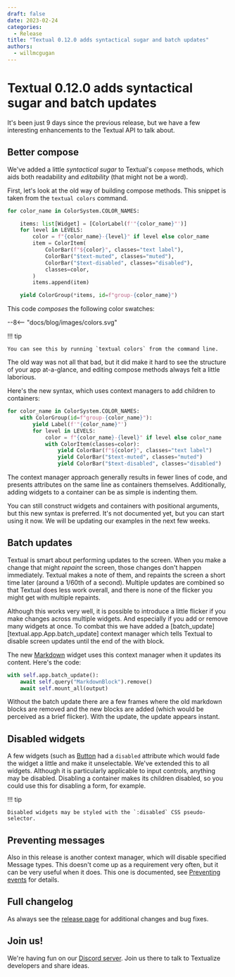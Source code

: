 ```yaml
---
draft: false
date: 2023-02-24
categories:
  - Release
title: "Textual 0.12.0 adds syntactical sugar and batch updates"
authors:
  - willmcgugan
---
```


# Textual 0.12.0 adds syntactical sugar and batch updates

It's been just 9 days since the previous release, but we have a few interesting enhancements to the Textual API to talk about.

<!-- more -->

## Better compose

We've added a little *syntactical sugar* to Textual's `compose` methods, which aids both
readability and *editability* (that might not be a word).

First, let's look at the old way of building compose methods. This snippet is taken from the `textual colors` command.


```python
for color_name in ColorSystem.COLOR_NAMES:

    items: list[Widget] = [ColorLabel(f'"{color_name}"')]
    for level in LEVELS:
        color = f"{color_name}-{level}" if level else color_name
        item = ColorItem(
            ColorBar(f"${color}", classes="text label"),
            ColorBar("$text-muted", classes="muted"),
            ColorBar("$text-disabled", classes="disabled"),
            classes=color,
        )
        items.append(item)

    yield ColorGroup(*items, id=f"group-{color_name}")
```

This code *composes* the following color swatches:

<div>
--8<-- "docs/blog/images/colors.svg"
</div>

!!! tip

    You can see this by running `textual colors` from the command line.


The old way was not all that bad, but it did make it hard to see the structure of your app at-a-glance, and editing compose methods always felt a little laborious.

Here's the new syntax, which uses context managers to add children to containers:

```python
for color_name in ColorSystem.COLOR_NAMES:
    with ColorGroup(id=f"group-{color_name}"):
        yield Label(f'"{color_name}"')
        for level in LEVELS:
            color = f"{color_name}-{level}" if level else color_name
            with ColorItem(classes=color):
                yield ColorBar(f"${color}", classes="text label")
                yield ColorBar("$text-muted", classes="muted")
                yield ColorBar("$text-disabled", classes="disabled")
```

The context manager approach generally results in fewer lines of code, and presents attributes on the same line as containers themselves. Additionally, adding widgets to a container can be as simple is indenting them.

You can still construct widgets and containers with positional arguments, but this new syntax is preferred. It's not documented yet, but you can start using it now. We will be updating our examples in the next few weeks.

## Batch updates

Textual is smart about performing updates to the screen. When you make a change that might *repaint* the screen, those changes don't happen immediately. Textual makes a note of them, and repaints the screen a short time later (around a 1/60th of a second). Multiple updates are combined so that Textual does less work overall, and there is none of the flicker you might get with multiple repaints.

Although this works very well, it is possible to introduce a little flicker if you make changes across multiple widgets. And especially if you add or remove many widgets at once. To combat this we have added a [batch_update][textual.app.App.batch_update] context manager which tells Textual to disable screen updates until the end of the with block.

The new [Markdown](./release0-11-0.md) widget uses this context manager when it updates its content. Here's the code:

```python
with self.app.batch_update():
    await self.query("MarkdownBlock").remove()
    await self.mount_all(output)
```

Without the batch update there are a few frames where the old markdown blocks are removed and the new blocks are added (which would be perceived as a brief flicker). With the update, the update appears instant.

## Disabled widgets

A few widgets (such as [Button](./../../widgets/button.md) had a `disabled` attribute which would fade the widget a little and make it unselectable. We've extended this to all widgets. Although it is particularly applicable to input controls, anything may be disabled. Disabling a container makes its children disabled, so you could use this for disabling a form, for example.

!!! tip

    Disabled widgets may be styled with the `:disabled` CSS pseudo-selector.

## Preventing messages

Also in this release is another context manager, which will disable specified Message types. This doesn't come up as a requirement very often, but it can be very useful when it does. This one is documented, see [Preventing events](./../../guide/events.md#preventing-messages) for details.

## Full changelog

As always see the [release page](https://github.com/Textualize/textual/releases/tag/v0.12.0) for additional changes and bug fixes.

## Join us!

We're having fun on our [Discord server](https://discord.gg/Enf6Z3qhVr). Join us there to talk to Textualize developers and share ideas.
